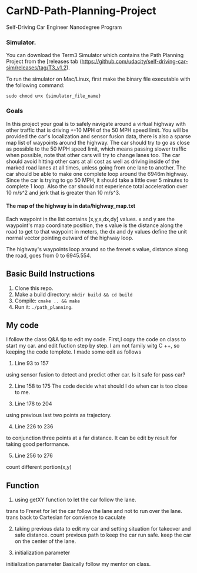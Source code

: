 # CarND-Path-Planning-Project
Self-Driving Car Engineer Nanodegree Program
   
### Simulator.
You can download the Term3 Simulator which contains the Path Planning Project from the [releases tab (https://github.com/udacity/self-driving-car-sim/releases/tag/T3_v1.2).  

To run the simulator on Mac/Linux, first make the binary file executable with the following command:
```shell
sudo chmod u+x {simulator_file_name}
```

### Goals
In this project your goal is to safely navigate around a virtual highway with other traffic that is driving +-10 MPH of the 50 MPH speed limit. You will be provided the car's localization and sensor fusion data, there is also a sparse map list of waypoints around the highway. The car should try to go as close as possible to the 50 MPH speed limit, which means passing slower traffic when possible, note that other cars will try to change lanes too. The car should avoid hitting other cars at all cost as well as driving inside of the marked road lanes at all times, unless going from one lane to another. The car should be able to make one complete loop around the 6946m highway. Since the car is trying to go 50 MPH, it should take a little over 5 minutes to complete 1 loop. Also the car should not experience total acceleration over 10 m/s^2 and jerk that is greater than 10 m/s^3.

#### The map of the highway is in data/highway_map.txt
Each waypoint in the list contains  [x,y,s,dx,dy] values. x and y are the waypoint's map coordinate position, the s value is the distance along the road to get to that waypoint in meters, the dx and dy values define the unit normal vector pointing outward of the highway loop.

The highway's waypoints loop around so the frenet s value, distance along the road, goes from 0 to 6945.554.

## Basic Build Instructions

1. Clone this repo.
2. Make a build directory: `mkdir build && cd build`
3. Compile: `cmake .. && make`
4. Run it: `./path_planning`.

## My code 

I follow the class Q&A tip to edit my code. First,I copy the code on class to start my car.
and edit fuction step by step. I am not family witg C ++, so keeping the code templete.
I made some edit as follows 

1. Line 93 to 157

using sensor fusion to detect and predict other car. 
Is it safe for pass car?

2. Line 158 to 175
The code decide what should I do when car is too close to me.

3. Line 178 to 204

using previous last two points as  trajectory.

4. Line 226 to 236

to conjunction three points at a far distance. It can be edit by result for taking good performance.

5. Line 256 to 276

count different portion(x,y)

## Function 

1. using getXY function to let the car follow the lane.

trans to Frenet for let the car follow the lane and not to run over the lane.
trans back to Cartesian for convience to caculate

2. taking previous data to edit my car and setting situation for takeover and safe distance.
count previous path to keep the car run safe.
keep the car on the center of the lane.

3. initialization parameter

initialization parameter
Basically follow my mentor on class.

